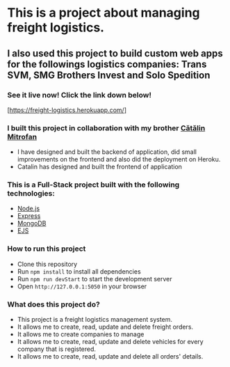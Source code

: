# This is a project about managing freight logistics.

## I also used this project to build custom web apps for the followings logistics companies: __Trans SVM, SMG Brothers Invest and Solo Spedition__

### See it live now! Click the link down below!

[https://freight-logistics.herokuapp.com/]

### I built this project in collaboration with my brother [Cătălin Mitrofan](https://github.com/Mitrogun)


- I have designed and built the backend of application, did small improvements on the frontend and also did the deployment on Heroku.
- Catalin has designed and built the frontend of application


### This is a Full-Stack project built with the following technologies:

- [Node.js](https://nodejs.org/en/)
- [Express](https://expressjs.com/)
- [MongoDB](https://www.mongodb.com/)
- [EJS](https://ejs.co/)

### How to run this project

- Clone this repository
- Run `npm install` to install all dependencies
- Run `npm run devStart` to start the development server
- Open `http://127.0.0.1:5050` in your browser

### What does this project do?

- This project is a freight logistics management system.
- It allows me to create, read, update and delete freight orders.
- It allows me to create companies to manage
- It allows me to create, read, update and delete vehicles for every company that is registered.
- It allows me to create, read, update and delete all orders' details.
